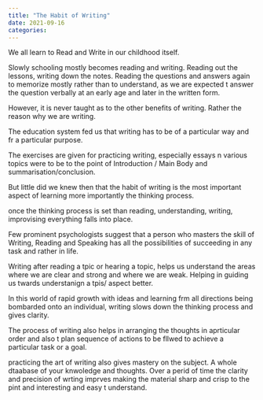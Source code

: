```yaml
---
title: "The Habit of Writing"
date: 2021-09-16
categories:
---
```


We all learn to Read and Write in our childhood itself.

Slowly schooling mostly becomes reading and writing.
Reading out the lessons, writing down the notes. Reading the questions and answers again to memorize mostly rather than to understand, as we are expected t answer the question verbally at an early age and later in the written form.

However, it is never taught as to the other benefits of writing. Rather the reason why we are writing.

The education system fed us that writing has to be of a particular way and fr a particular purpose.

The exercises are given for practicing writing, especially essays n various topics were to be to the point of Introduction / Main Body and summarisation/conclusion. 

But little did we knew then that the habit of writing is the most important aspect of learning more importantly the thinking process.

once the thinking process is set than reading, understanding, writing, improvising everything falls into place.

Few prominent psychologists suggest that a person who masters the skill of Writing, Reading and Speaking has all the possibilities of succeeding in any task and rather in life.

Writing after reading a tpic or hearing a topic, helps us understand the areas where we are clear and strong and where we are weak. Helping in guiding us twards understanign a tpis/ aspect better.

In this world of rapid growth with ideas and learning frm all directions being bombarded onto an individual, writing slows down the thinking process and gives clarity. 

The process of writing also helps in arranging the thoughts in aprticular order and also t plan sequence of actions to be fllwed to achieve a particular task or a goal.

practicing the art of writing also gives mastery on the subject. A whole dtaabase of your knwoledge and thoughts. Over a perid of time the clarity and precision of wrting imprves making the material sharp and crisp to the pint and interesting and easy t understand.

